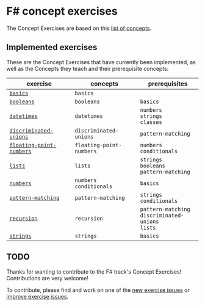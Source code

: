 # F&#35; concept exercises

The Concept Exercises are based on this [list of concepts][reference-shared].

## Implemented exercises

These are the Concept Exercises that have currently been implemented, as well as the Concepts they teach and their prerequisite concepts:

| exercise                                                            | concepts                     | prerequisites                                             |
| ------------------------------------------------------------------- | ---------------------------- | --------------------------------------------------------- |
| [`basics`][concept-exercise-basics]                                 | `basics`                     |
| [`booleans`][concept-exercise-booleans]                             | `booleans`                   | `basics`                                                  |
| [`datetimes`][concept-exercise-datetimes]                           | `datetimes`                  | `numbers`<br/>`strings`<br/>`classes`                     |
| [`discriminated-unions`][concept-exercise-discriminated-unions]     | `discriminated-unions`       | `pattern-matching`                                        |
| [`floating-point-numbers`][concept-exercise-floating-point-numbers] | `floating-point-numbers`     | `numbers`<br/>`conditionals`                              |
| [`lists`][concept-exercise-lists]                                   | `lists`                      | `strings`<br/>`booleans`<br/>`pattern-matching`           |
| [`numbers`][concept-exercise-numbers]                               | `numbers`<br/>`conditionals` | `basics`                                                  |
| [`pattern-matching`][concept-exercise-pattern-matching]             | `pattern-matching`           | `strings`<br/>`conditionals`                              |
| [`recursion`][concept-exercise-recursion]                           | `recursion`                  | `pattern-matching`<br/>`discriminated-unions`<br/>`lists` |
| [`strings`][concept-exercise-strings]                               | `strings`                    | `basics`                                                  |

## TODO

Thanks for wanting to contribute to the F# track's Concept Exercises! Contributions are very welcome!

To contribute, please find and work on one of the [new exercise issues][issues-new-exercise] or [improve exercise issues][issues-improve-exercise].

[reference-shared]: ../../reference/README.md
[reference]: ./reference.md
[concept-exercises]: ./concept/README.md
[concept-exercise-basics]: ./basics/.meta/design.md
[concept-exercise-booleans]: ./booleans/.meta/design.md
[concept-exercise-datetimes]: ./datetimes/.meta/design.md
[concept-exercise-lists]: ./lists/.meta/design.md
[concept-exercise-strings]: ./strings/.meta/design.md
[concept-exercise-numbers]: ./numbers/.meta/design.md
[concept-exercise-pattern-matching]: ./pattern-matching/.meta/design.md
[concept-exercise-recursion]: ./recursion/.meta/design.md
[concept-exercise-discriminated-unions]: ./discriminated-unions/.meta/design.md
[concept-exercise-floating-point-numbers]: ./floating-point-numbers/.meta/design.md
[issues-new-exercise]: https://github.com/exercism/v3/issues?utf8=%E2%9C%93&q=is%3Aopen+label%3Atrack%2Ffsharp+label%3Atype%2Fnew-exercise+label%3Astatus%2Fhelp-wanted
[issues-improve-exercise]: https://github.com/exercism/v3/issues?utf8=%E2%9C%93&q=is%3Aopen+label%3Atrack%2Ffsharp+label%3Atype%2Fimprove-exercise+label%3Astatus%2Fhelp-wanted
